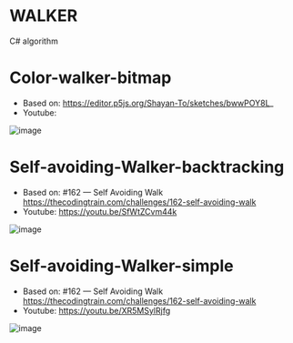 # WALKER
 C# algorithm

# Color-walker-bitmap

- Based on: https://editor.p5js.org/Shayan-To/sketches/bwwPOY8L_
- Youtube: 

![image](https://github.com/user-attachments/assets/4f4fde90-d17f-4eb2-962b-87b7cc86254b)


# Self-avoiding-Walker-backtracking

- Based on: #162 — Self Avoiding Walk  https://thecodingtrain.com/challenges/162-self-avoiding-walk
- Youtube: https://youtu.be/SfWtZCvm44k

![image](https://github.com/user-attachments/assets/0859e1c6-fb8f-4926-baa2-e2c74d469f58)


# Self-avoiding-Walker-simple

- Based on: #162 — Self Avoiding Walk  https://thecodingtrain.com/challenges/162-self-avoiding-walk
- Youtube: https://youtu.be/XR5MSylRjfg

![image](https://github.com/user-attachments/assets/d28a14fa-4015-467b-8c8e-74da3f918948)
